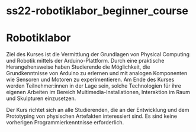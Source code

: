 # ss22-robotiklabor_beginner_course

# Robotiklabor
Ziel des Kurses ist die Vermittlung der Grundlagen von Physical Computing und Robotik mittels der Arduino-Plattform. Durch eine praktische Herangehensweise haben Studierende die Möglichkeit, die Grundkenntnisse von Arduino zu erlernen und mit analogen Komponenten wie Sensoren und Motoren zu experimentieren. Am Ende des Kurses werden Teilnehmer:innen in der Lage sein, solche Technologien für ihre eigenen Arbeiten im Bereich Multimedia-Installationen, Interaktion im Raum und Skulpturen einzusetzen. 

Der Kurs richtet sich an alle Studierenden, die an der Entwicklung und dem Prototyping von physischen Artefakten interessiert sind. Es sind keine vorherigen Programmierkenntnisse erforderlich. 
